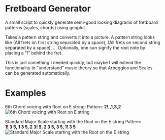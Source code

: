 # Fretboard Generator

A small script to quickly generate semi-good looking diagrams of fretboard patterns (scales, chords) using gnuplot.

Takes a pattern string and converts it into a picture. A pattern string looks like
(All frets on first string separated by a space), (All frets on second string separated by a space), ...
Optionally, one can signify the root note by placing a "!" behind the fret.

This is just something I needed quickly, but maybe I will extend the functionality to "understand" music theory so that Arpeggios and Scales can be generated automatically.

# Examples

6th Chord voicing with Root on E string:
Pattern: 
**2!,,1,3,2**
![6th Chord voicing with Root on E string](../samplePictures/pics/ERoot6.png?raw=true)

Standard Major Scale starting with the Root on the E string
Pattern:  
**1! 3 5, 1 3 5, 2 3! 5, 2 3 5, 3 5, 1! 3 5**
![Standard Major Scale starting with the Root on the E string](../samplePictures/pics/1PosMajorScale.png?raw=true)

